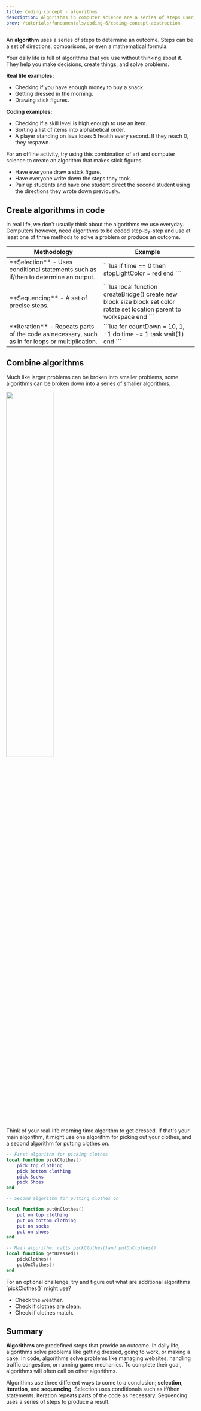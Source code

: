 ```yaml
---
title: Coding concept - algorithms
description: Algorithms in computer science are a series of steps used to determine an outcome. This is used for computer science AP CSP lessons.
prev: /tutorials/fundamentals/coding-6/coding-concept-abstraction
---
```


An **algorithm** uses a series of steps to determine an outcome. Steps can be a set of directions, comparisons, or even a mathematical formula.

Your daily life is full of algorithms that you use without thinking about it. They help you make decisions, create things, and solve problems.

**Real life examples:**

- Checking if you have enough money to buy a snack.
- Getting dressed in the morning.
- Drawing stick figures.

**Coding examples:**

- Checking if a skill level is high enough to use an item.
- Sorting a list of items into alphabetical order.
- A player standing on lava loses 5 health every second. If they reach 0, they respawn.

<Alert severity="success">
For an offline activity, try using this combination of art and computer science to create an algorithm that makes stick figures.

- Have everyone draw a stick figure.
- Have everyone write down the steps they took.
- Pair up students and have one student direct the second student using the directions they wrote down previously.

</Alert>

## Create algorithms in code

In real life, we don't usually think about the algorithms we use everyday. Computers however, need algorithms to be coded step-by-step and use at least one of three methods to solve a problem or produce an outcome.

<table>
<thead>
   <tr>
    <th width="50%">Methodology</th>
    <th width="50%">Example</th>
   </tr>
</thead>
<tbody>
   <tr>
    <td>**Selection** - Uses conditional statements such as if/then to determine an output.</td>
    <td>
    ```lua
    if time == 0 then
    	stopLightColor = red
    end
    ```
    </td>
  </tr>
  <tr>
    <td>
      **Sequencing** - A set of precise steps.
    </td>
    <td>
    ```lua
    local function createBridge()
      create new block
      size block
      set color
      rotate
      set location
      parent to workspace
    end
    ```
    </td>
  </tr>
  <tr>
    <td>
      **Iteration** - Repeats parts of the code as necessary, such as in for loops or multiplication.
    </td>
    <td>
    ```lua
    for countDown = 10, 1, -1 do
    	time -= 1
    	task.wait(1)
    end
    ```
    </td>
  </tr>
</tbody>
</table>

## Combine algorithms

Much like larger problems can be broken into smaller problems, some algorithms can be broken down into a series of smaller algorithms.

<img src="../../../assets/education/coding-6/coding-concept-algorithms/square-and-child-squares.png" width="50%" />

Think of your real-life morning time algorithm to get dressed. If that's your main algorithm, it might use one algorithm for picking out your clothes, and a second algorithm for putting clothes on.

```lua title='Getting Dressed Pseudocode'
-- First algorithm for picking clothes
local function pickClothes()
    pick top clothing
    pick bottom clothing
    pick Socks
    pick Shoes
end

-- Second algorithm for putting clothes on

local function putOnClothes()
    put on top clothing
    put on bottom clothing
    put on socks
    put on shoes
end

-- Main algorithm, calls pickClothes()and putOnClothes()
local function getDressed()
    pickClothes()
    putOnClothes()
end
```

<Alert severity="success">
  For an optional challenge, try and figure out what are additional algorithms `pickClothes()` might use?

- Check the weather.
- Check if clothes are clean.
- Check if clothes match.

</Alert>

## Summary

**Algorithms** are predefined steps that provide an outcome. In daily life, algorithms solve problems like getting dressed, going to work, or making a cake. In code, algorithms solve problems like managing websites, handling traffic congestion, or running game mechanics. To complete their goal, algorithms will often call on other algorithms.

Algorithms use three different ways to come to a conclusion; **selection**, **iteration**, and **sequencing**. Selection uses conditionals such as if/then statements. Iteration repeats parts of the code as necessary. Sequencing uses a series of steps to produce a result.
